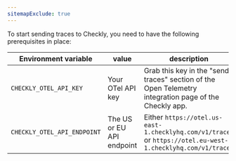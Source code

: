 ```yaml
---
sitemapExclude: true
---
```

To start sending traces to Checkly, you need to have the following prerequisites in place:

| Environment variable        | value                     | description                                                                                           |
|-----------------------------|---------------------------|-------------------------------------------------------------------------------------------------------|
| `CHECKLY_OTEL_API_KEY`      | Your OTel API key         | Grab this key in the "send traces" section of the Open Telemetry integration page of the Checkly app. |
| `CHECKLY_OTEL_API_ENDPOINT` | The US or EU API endpoint | Either `https://otel.us-east-1.checklyhq.com/v1/traces` or `https://otel.eu-west-1.checklyhq.com/v1/traces`                                           |
